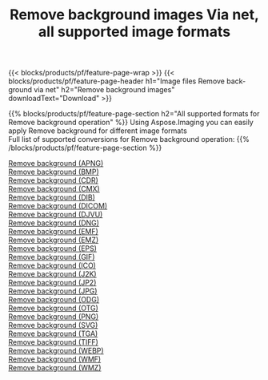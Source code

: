 ﻿---
title: Remove background images Via net, all supported image formats 
weight: 3920
url: /net/remove-background 
lang: en
langdirlevel: 2
locales: zh-hans,ja,it,ru,de,es,fr,nl,id,lt,pl,pt,vi,tr,ko,zh-hant,ar,hi,th,sv,cs,uk,he
description: Using Aspose.Imaging you can easily Remove background images Via net
---

{{< blocks/products/pf/feature-page-wrap >}}
{{< blocks/products/pf/feature-page-header h1="Image files Remove background via net" h2="Remove background images" downloadText="Download" >}}


{{% blocks/products/pf/feature-page-section  h2="All supported formats for Remove background operation" %}}
Using Aspose.Imaging you can easily apply Remove background for different image formats
<br/>
Full list of supported conversions for Remove background operation:
{{% /blocks/products/pf/feature-page-section %}}
<div class="container-fluid productfamilypage bg-gray">
    <div class="convertypes bg-gray agp-content section">
        <div class="container">
		<div class="row other-converters">
		    <div class='col-md-2 other-converter remove-lp remove-rp'><a href="/imaging/net/remove-background/apng" >Remove background (APNG)</a></div><div class='col-md-2 other-converter remove-lp remove-rp'><a href="/imaging/net/remove-background/bmp" >Remove background (BMP)</a></div><div class='col-md-2 other-converter remove-lp remove-rp'><a href="/imaging/net/remove-background/cdr" >Remove background (CDR)</a></div><div class='col-md-2 other-converter remove-lp remove-rp'><a href="/imaging/net/remove-background/cmx" >Remove background (CMX)</a></div><div class='col-md-2 other-converter remove-lp remove-rp'><a href="/imaging/net/remove-background/dib" >Remove background (DIB)</a></div><div class='col-md-2 other-converter remove-lp remove-rp'><a href="/imaging/net/remove-background/dicom" >Remove background (DICOM)</a></div><div class='col-md-2 other-converter remove-lp remove-rp'><a href="/imaging/net/remove-background/djvu" >Remove background (DJVU)</a></div><div class='col-md-2 other-converter remove-lp remove-rp'><a href="/imaging/net/remove-background/dng" >Remove background (DNG)</a></div><div class='col-md-2 other-converter remove-lp remove-rp'><a href="/imaging/net/remove-background/emf" >Remove background (EMF)</a></div><div class='col-md-2 other-converter remove-lp remove-rp'><a href="/imaging/net/remove-background/emz" >Remove background (EMZ)</a></div><div class='col-md-2 other-converter remove-lp remove-rp'><a href="/imaging/net/remove-background/eps" >Remove background (EPS)</a></div><div class='col-md-2 other-converter remove-lp remove-rp'><a href="/imaging/net/remove-background/gif" >Remove background (GIF)</a></div><div class='col-md-2 other-converter remove-lp remove-rp'><a href="/imaging/net/remove-background/ico" >Remove background (ICO)</a></div><div class='col-md-2 other-converter remove-lp remove-rp'><a href="/imaging/net/remove-background/j2k" >Remove background (J2K)</a></div><div class='col-md-2 other-converter remove-lp remove-rp'><a href="/imaging/net/remove-background/jp2" >Remove background (JP2)</a></div><div class='col-md-2 other-converter remove-lp remove-rp'><a href="/imaging/net/remove-background/jpg" >Remove background (JPG)</a></div><div class='col-md-2 other-converter remove-lp remove-rp'><a href="/imaging/net/remove-background/odg" >Remove background (ODG)</a></div><div class='col-md-2 other-converter remove-lp remove-rp'><a href="/imaging/net/remove-background/otg" >Remove background (OTG)</a></div><div class='col-md-2 other-converter remove-lp remove-rp'><a href="/imaging/net/remove-background/png" >Remove background (PNG)</a></div><div class='col-md-2 other-converter remove-lp remove-rp'><a href="/imaging/net/remove-background/svg" >Remove background (SVG)</a></div><div class='col-md-2 other-converter remove-lp remove-rp'><a href="/imaging/net/remove-background/tga" >Remove background (TGA)</a></div><div class='col-md-2 other-converter remove-lp remove-rp'><a href="/imaging/net/remove-background/tiff" >Remove background (TIFF)</a></div><div class='col-md-2 other-converter remove-lp remove-rp'><a href="/imaging/net/remove-background/webp" >Remove background (WEBP)</a></div><div class='col-md-2 other-converter remove-lp remove-rp'><a href="/imaging/net/remove-background/wmf" >Remove background (WMF)</a></div><div class='col-md-2 other-converter remove-lp remove-rp'><a href="/imaging/net/remove-background/wmz" >Remove background (WMZ)</a></div>
                </div>
        </div>
    </div>
</div>
<br/>
